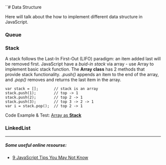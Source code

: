 ``# Data Structure

Here will talk about the how to implement different data structure in JavaScript.

### Queue


### Stack
A stack follows the Last-In First-Out (LIFO) paradigm: an item added last will be removed first. JavaScript have a _buid-in stack_ via array - use Array to implement basic stack function. The __Array class__ has 2 methods that provide stack functionality. _.push()_ appends an item to the end of the array, and _.pop()_ removes and returns the last item in the array. 

```
var stack = [];       // stack is an array
stack.push(1);        // top -> 1
stack.push(2);        // top 2 -> 1
stack.push(3);        // top 3 -> 2 -> 1
var i = stack.pop();  // top 2 -> 1
```

Code Example & Test: [Array as __Stack__](https://github.com/LennyDuan/LeetCode/blob/master/node/test/util/buidin/array_test.js)


### LinkedList




---
##### Some useful online resourse:

* [9 JavaScript Tips You May Not Know](http://codetunnel.com/9-javascript-tips-you-may-not-know/)